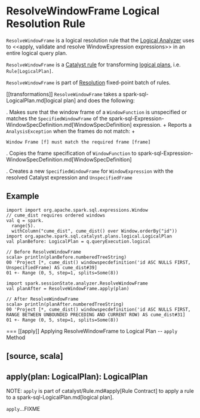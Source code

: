 # ResolveWindowFrame Logical Resolution Rule

`ResolveWindowFrame` is a logical resolution rule that the [Logical Analyzer](../Analyzer.md) uses to <<apply, validate and resolve WindowExpression expressions>> in an entire logical query plan.

`ResolveWindowFrame` is a [Catalyst rule](../catalyst/Rule.md) for transforming [logical plans](../logical-operators/LogicalPlan.md), i.e. `Rule[LogicalPlan]`.

`ResolveWindowFrame` is part of [Resolution](../Analyzer.md#Resolution) fixed-point batch of rules.

[[transformations]]
`ResolveWindowFrame` takes a spark-sql-LogicalPlan.md[logical plan] and does the following:

. Makes sure that the window frame of a `WindowFunction` is unspecified or matches the `SpecifiedWindowFrame` of the spark-sql-Expression-WindowSpecDefinition.md[WindowSpecDefinition] expression.
+
Reports a `AnalysisException` when the frames do not match:
+
```text
Window Frame [f] must match the required frame [frame]
```

. Copies the frame specification of `WindowFunction` to spark-sql-Expression-WindowSpecDefinition.md[WindowSpecDefinition]

. Creates a new `SpecifiedWindowFrame` for `WindowExpression` with the resolved Catalyst expression and `UnspecifiedFrame`

## Example

```text
import import org.apache.spark.sql.expressions.Window
// cume_dist requires ordered windows
val q = spark.
  range(5).
  withColumn("cume_dist", cume_dist() over Window.orderBy("id"))
import org.apache.spark.sql.catalyst.plans.logical.LogicalPlan
val planBefore: LogicalPlan = q.queryExecution.logical

// Before ResolveWindowFrame
scala> println(planBefore.numberedTreeString)
00 'Project [*, cume_dist() windowspecdefinition('id ASC NULLS FIRST, UnspecifiedFrame) AS cume_dist#39]
01 +- Range (0, 5, step=1, splits=Some(8))

import spark.sessionState.analyzer.ResolveWindowFrame
val planAfter = ResolveWindowFrame.apply(plan)

// After ResolveWindowFrame
scala> println(planAfter.numberedTreeString)
00 'Project [*, cume_dist() windowspecdefinition('id ASC NULLS FIRST, RANGE BETWEEN UNBOUNDED PRECEDING AND CURRENT ROW) AS cume_dist#31]
01 +- Range (0, 5, step=1, splits=Some(8))
```

=== [[apply]] Applying ResolveWindowFrame to Logical Plan -- `apply` Method

[source, scala]
----
apply(plan: LogicalPlan): LogicalPlan
----

NOTE: `apply` is part of catalyst/Rule.md#apply[Rule Contract] to apply a rule to a spark-sql-LogicalPlan.md[logical plan].

`apply`...FIXME
